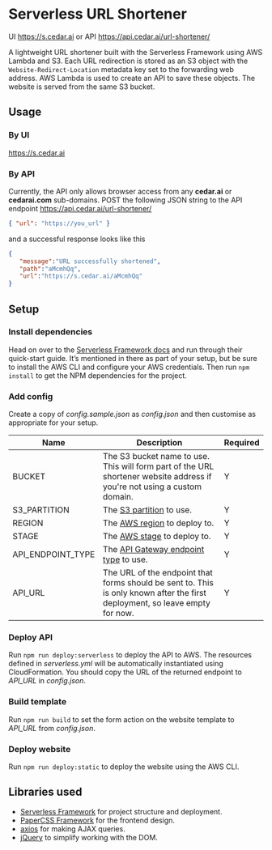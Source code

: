 # Serverless URL Shortener

UI https://s.cedar.ai or API https://api.cedar.ai/url-shortener/

A lightweight URL shortener built with the Serverless Framework using AWS Lambda and S3. Each URL redirection is stored as an S3 object with the `Website-Redirect-Location` metadata key set to the forwarding web address. AWS Lambda is used to create an API to save these objects. The website is served from the same S3 bucket.

## Usage

### By UI
https://s.cedar.ai

### By API

Currently, the API only allows browser access from any **cedar.ai** or **cedarai.com** sub-domains. POST the following JSON string to the API endpoint https://api.cedar.ai/url-shortener/

```json
{ "url": "https://you_url" }
```

and a successful response looks like this

```json
{
   "message":"URL successfully shortened",
   "path":"aMcmhQq",
   "url":"https://s.cedar.ai/aMcmhQq"
}
```

## Setup
### Install dependencies
Head on over to the [Serverless Framework docs](https://medium.com/r/?url=https%3A%2F%2Fserverless.com%2Fframework%2Fdocs%2Fproviders%2Faws%2Fguide%2Fquick-start%2F) and run through their quick-start guide. It’s mentioned in there as part of your setup, but be sure to install the AWS CLI and configure your AWS credentials. Then run `npm install` to get the NPM dependencies for the project.

### Add config
Create a copy of *config.sample.json* as *config.json* and then customise as appropriate for your setup.

Name | Description | Required
--- | --- | ---
BUCKET | The S3 bucket name to use. This will form part of the URL shortener website address if you're not using a custom domain. | Y
S3_PARTITION | The [S3 partition](https://docs.aws.amazon.com/general/latest/gr/aws-arns-and-namespaces.html) to use. | Y
REGION | The [AWS region](http://docs.aws.amazon.com/AWSEC2/latest/UserGuide/using-regions-availability-zones.html) to deploy to. | Y
STAGE | The [AWS stage](http://docs.aws.amazon.com/apigateway/latest/developerguide/how-to-deploy-api.html) to deploy to. | Y
API_ENDPOINT_TYPE | The [API Gateway endpoint type](https://docs.aws.amazon.com/apigateway/latest/developerguide/api-gateway-basic-concept.html) to use. | Y
API_URL | The URL of the endpoint that forms should be sent to. This is only known after the first deployment, so leave empty for now. | Y

### Deploy API
Run `npm run deploy:serverless` to deploy the API to AWS. The resources defined in *serverless.yml* will be automatically instantiated using CloudFormation. You should copy the URL of the returned endpoint to *API_URL* in *config.json*.

### Build template
Run `npm run build` to set the form action on the website template to *API_URL* from *config.json*.

### Deploy website
Run `npm run deploy:static` to deploy the website using the AWS CLI.

## Libraries used
- [Serverless Framework](https://serverless.com) for project structure and deployment.
- [PaperCSS Framework](https://github.com/papercss/papercss) for the frontend design.
- [axios](https://github.com/axios/axios) for making AJAX queries.
- [jQuery](https://jquery.com) to simplify working with the DOM.
